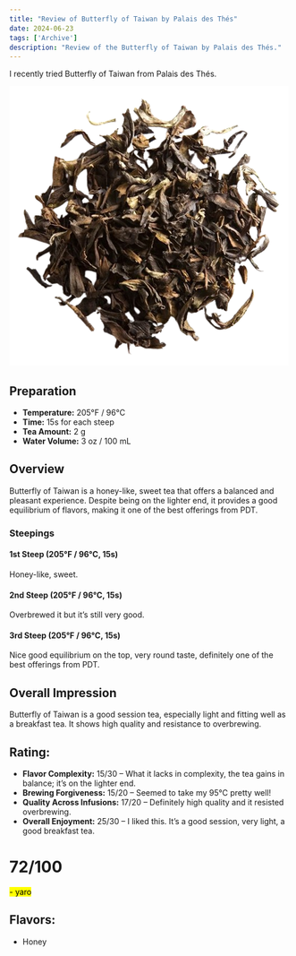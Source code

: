 ```yaml
---
title: "Review of Butterfly of Taiwan by Palais des Thés"
date: 2024-06-23
tags: ['Archive']
description: "Review of the Butterfly of Taiwan by Palais des Thés."
---
```


I recently tried Butterfly of Taiwan from Palais des Thés.

![](267_1-removebg-preview.png)

## Preparation

- **Temperature:** 205°F / 96°C
- **Time:** 15s for each steep
- **Tea Amount:** 2 g
- **Water Volume:** 3 oz / 100 mL

## Overview

Butterfly of Taiwan is a honey-like, sweet tea that offers a balanced and pleasant experience. Despite being on the lighter end, it provides a good equilibrium of flavors, making it one of the best offerings from PDT.

### Steepings

#### 1st Steep (205°F / 96°C, 15s)

Honey-like, sweet.

#### 2nd Steep (205°F / 96°C, 15s)

Overbrewed it but it’s still very good.

#### 3rd Steep (205°F / 96°C, 15s)

Nice good equilibrium on the top, very round taste, definitely one of the best offerings from PDT.

## Overall Impression

Butterfly of Taiwan is a good session tea, especially light and fitting well as a breakfast tea. It shows high quality and resistance to overbrewing.

## Rating:

- **Flavor Complexity:** 15/30 – What it lacks in complexity, the tea gains in balance; it’s on the lighter end.
- **Brewing Forgiveness:** 15/20 – Seemed to take my 95°C pretty well!
- **Quality Across Infusions:** 17/20 – Definitely high quality and it resisted overbrewing.
- **Overall Enjoyment:** 25/30 – I liked this. It’s a good session, very light, a good breakfast tea.

# 72/100

<mark>- yaro</mark>

## Flavors:

- Honey
